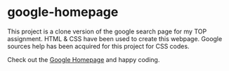 # google-homepage

This project is a clone version of the google search page for my TOP assignment.
HTML & CSS have been used to create this webpage.
Google sources help has been acquired for this project for CSS codes.

Check out the [Google Homepage](https://101010coder.github.io/google-homepage) and happy coding.
